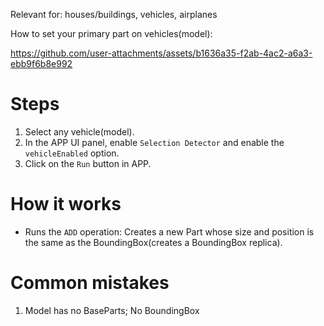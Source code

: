 Relevant for: houses/buildings, vehicles, airplanes

How to set your primary part on vehicles(model):

https://github.com/user-attachments/assets/b1636a35-f2ab-4ac2-a6a3-ebb9f6b8e992

# Steps
1. Select any vehicle(model).
2. In the APP UI panel, enable `Selection Detector` and enable the `vehicleEnabled` option.
3. Click on the `Run` button in APP.

# How it works
- Runs the `ADD` operation: Creates a new Part whose size and position is the same as the BoundingBox(creates a BoundingBox replica).

# Common mistakes
1. Model has no BaseParts; No BoundingBox
